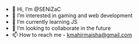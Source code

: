 - 👋 Hi, I’m @SENiZaC
- 👀 I’m interested in gaming and web development
- 🌱 I’m currently learning JS
- 💞️ I’m looking to collaborate in the future 
- 📫 How to reach me - kmahirmaisha@gmail.com

<!---
SENiZaC/SENiZaC is a ✨ special ✨ repository because its `README.md` (this file) appears on your GitHub profile.
You can click the Preview link to take a look at your changes.
--->
